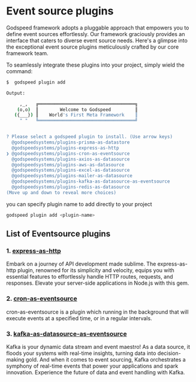  # Event source plugins

Godspeed framework adopts a pluggable approach that empowers you to define event sources effortlessly. Our framework graciously provides an interface that caters to diverse event source needs. Here's a glimpse into the exceptional event source plugins meticulously crafted by our core framework team.

To seamlessly integrate these plugins into your project, simply wield the command:

```bash
$  godspeed plugin add
```
  ```bash
Output:

       ,_,   ╔════════════════════════════════════╗
      (o,o)  ║        Welcome to Godspeed         ║
     ({___}) ║    World's First Meta Framework    ║
       " "   ╚════════════════════════════════════╝


? Please select a godspeed plugin to install. (Use arrow keys)
    @godspeedsystems/plugins-prisma-as-datastore 
    @godspeedsystems/plugins-express-as-http 
❯ @godspeedsystems/plugins-cron-as-eventsource 
    @godspeedsystems/plugins-axios-as-datasource 
    @godspeedsystems/plugins-aws-as-datasource 
    @godspeedsystems/plugins-excel-as-datasource 
    @godspeedsystems/plugins-mailer-as-datasource 
    @godspeedsystems/plugins-kafka-as-datasource-as-eventsource 
    @godspeedsystems/plugins-redis-as-datasource 
(Move up and down to reveal more choices)
```

you can specify plugin name to add directly to your project

```sh
godspeed plugin add <plugin-name>
```

## List of Eventsource plugins

### 1. [express-as-http](https://www.npmjs.com/package/@godspeedsystems/plugins-express-as-http)

Embark on a journey of API development made sublime. The express-as-http plugin, renowned for its simplicity and velocity, equips you with essential features to effortlessly handle HTTP routes, requests, and responses. Elevate your server-side applications in Node.js with this gem.

### 2. [cron-as-eventsource](https://www.npmjs.com/package/@godspeedsystems/plugins-cron-as-eventsource)

cron-as-eventsource is a plugin which running in the background that will execute events at a specified time, or in a regular intervals.


### 3. [kafka-as-datasource-as-eventsource](https://www.npmjs.com/package/@godspeedsystems/plugins-kafka-as-datasource-as-eventsource)

Kafka is your dynamic data stream and event maestro! As a data source, it floods your systems with real-time insights, turning data into decision-making gold. And when it comes to event sourcing, Kafka orchestrates a symphony of real-time events that power your applications and spark innovation. Experience the future of data and event handling with Kafka. 

